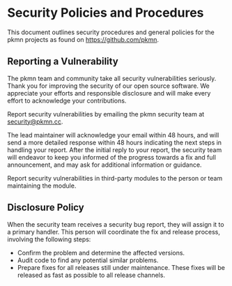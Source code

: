# Security Policies and Procedures

This document outlines security procedures and general policies for the pkmn projects as found on
https://github.com/pkmn.

## Reporting a Vulnerability

The pkmn team and community take all security vulnerabilities seriously. Thank you for improving the
security of our open source software. We appreciate your efforts and responsible disclosure and will
make every effort to acknowledge your contributions.

Report security vulnerabilities by emailing the pkmn security team at security@pkmn.cc.
  
The lead maintainer will acknowledge your email within 48 hours, and will send a more detailed
response within 48 hours indicating the next steps in handling your report. After the initial reply
to your report, the security team will endeavor to keep you informed of the progress towards a fix
and full announcement, and may ask for additional information or guidance.

Report security vulnerabilities in third-party modules to the person or team maintaining the module.

## Disclosure Policy

When the security team receives a security bug report, they will assign it to a primary handler.
This person will coordinate the fix and release process, involving the following steps:

- Confirm the problem and determine the affected versions.
- Audit code to find any potential similar problems.
- Prepare fixes for all releases still under maintenance. These fixes will be released as fast as
  possible to all release channels.
